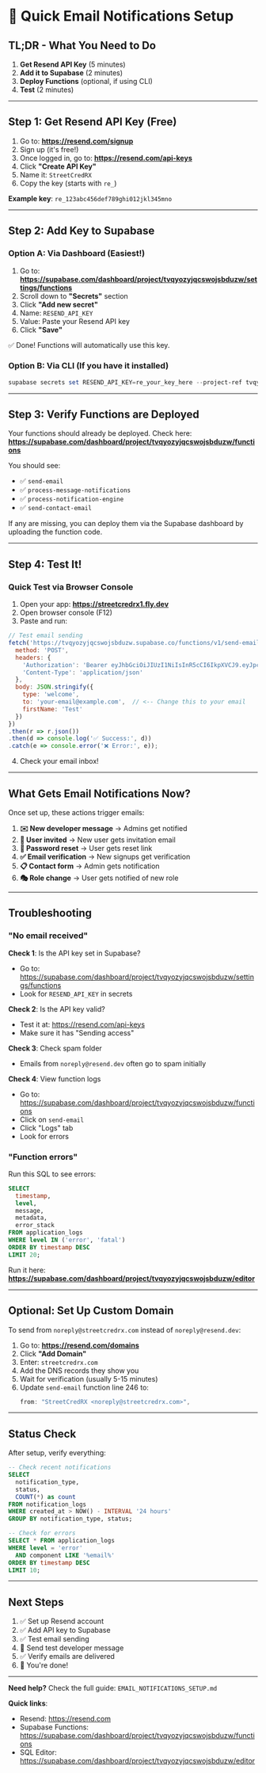 # 🚀 Quick Email Notifications Setup

## TL;DR - What You Need to Do

1. **Get Resend API Key** (5 minutes)
2. **Add it to Supabase** (2 minutes)
3. **Deploy Functions** (optional, if using CLI)
4. **Test** (2 minutes)

---

## Step 1: Get Resend API Key (Free)

1. Go to: **https://resend.com/signup**
2. Sign up (it's free!)
3. Once logged in, go to: **https://resend.com/api-keys**
4. Click **"Create API Key"**
5. Name it: `StreetCredRX`
6. Copy the key (starts with `re_`)

**Example key**: `re_123abc456def789ghi012jkl345mno`

---

## Step 2: Add Key to Supabase

### Option A: Via Dashboard (Easiest!)

1. Go to: **https://supabase.com/dashboard/project/tvqyozyjqcswojsbduzw/settings/functions**
2. Scroll down to **"Secrets"** section
3. Click **"Add new secret"**
4. Name: `RESEND_API_KEY`
5. Value: Paste your Resend API key
6. Click **"Save"**

✅ Done! Functions will automatically use this key.

### Option B: Via CLI (If you have it installed)

```powershell
supabase secrets set RESEND_API_KEY=re_your_key_here --project-ref tvqyozyjqcswojsbduzw
```

---

## Step 3: Verify Functions are Deployed

Your functions should already be deployed. Check here:
**https://supabase.com/dashboard/project/tvqyozyjqcswojsbduzw/functions**

You should see:
- ✅ `send-email`
- ✅ `process-message-notifications`
- ✅ `process-notification-engine`
- ✅ `send-contact-email`

If any are missing, you can deploy them via the Supabase dashboard by uploading the function code.

---

## Step 4: Test It!

### Quick Test via Browser Console

1. Open your app: **https://streetcredrx1.fly.dev**
2. Open browser console (F12)
3. Paste and run:

```javascript
// Test email sending
fetch('https://tvqyozyjqcswojsbduzw.supabase.co/functions/v1/send-email', {
  method: 'POST',
  headers: {
    'Authorization': 'Bearer eyJhbGciOiJIUzI1NiIsInR5cCI6IkpXVCJ9.eyJpc3MiOiJzdXBhYmFzZSIsInJlZiI6InR2cXlvenlqcWNzd29qc2JkdXp3Iiwicm9sZSI6ImFub24iLCJpYXQiOjE3MzI5MDU2MjIsImV4cCI6MjA0ODQ4MTYyMn0.f3pTfJsm94Rj0CDLSmKvmP-s30CQ0LQh7s5s1dopvwI',
    'Content-Type': 'application/json'
  },
  body: JSON.stringify({
    type: 'welcome',
    to: 'your-email@example.com',  // <-- Change this to your email
    firstName: 'Test'
  })
})
.then(r => r.json())
.then(d => console.log('✅ Success:', d))
.catch(e => console.error('❌ Error:', e));
```

4. Check your email inbox!

---

## What Gets Email Notifications Now?

Once set up, these actions trigger emails:

1. **✉️ New developer message** → Admins get notified
2. **👤 User invited** → New user gets invitation email
3. **🔑 Password reset** → User gets reset link
4. **✅ Email verification** → New signups get verification
5. **📋 Contact form** → Admin gets notification
6. **🎭 Role change** → User gets notified of new role

---

## Troubleshooting

### "No email received"

**Check 1**: Is the API key set in Supabase?
- Go to: https://supabase.com/dashboard/project/tvqyozyjqcswojsbduzw/settings/functions
- Look for `RESEND_API_KEY` in secrets

**Check 2**: Is the API key valid?
- Test it at: https://resend.com/api-keys
- Make sure it has "Sending access"

**Check 3**: Check spam folder
- Emails from `noreply@resend.dev` often go to spam initially

**Check 4**: View function logs
- Go to: https://supabase.com/dashboard/project/tvqyozyjqcswojsbduzw/functions
- Click on `send-email`
- Click "Logs" tab
- Look for errors

### "Function errors"

Run this SQL to see errors:

```sql
SELECT 
  timestamp,
  level,
  message,
  metadata,
  error_stack
FROM application_logs
WHERE level IN ('error', 'fatal')
ORDER BY timestamp DESC
LIMIT 20;
```

Run it here: **https://supabase.com/dashboard/project/tvqyozyjqcswojsbduzw/editor**

---

## Optional: Set Up Custom Domain

To send from `noreply@streetcredrx.com` instead of `noreply@resend.dev`:

1. Go to: **https://resend.com/domains**
2. Click **"Add Domain"**
3. Enter: `streetcredrx.com`
4. Add the DNS records they show you
5. Wait for verification (usually 5-15 minutes)
6. Update `send-email` function line 246 to:
   ```typescript
   from: "StreetCredRX <noreply@streetcredrx.com>",
   ```

---

## Status Check

After setup, verify everything:

```sql
-- Check recent notifications
SELECT 
  notification_type,
  status,
  COUNT(*) as count
FROM notification_logs
WHERE created_at > NOW() - INTERVAL '24 hours'
GROUP BY notification_type, status;

-- Check for errors
SELECT * FROM application_logs
WHERE level = 'error'
  AND component LIKE '%email%'
ORDER BY timestamp DESC
LIMIT 10;
```

---

## Next Steps

1. ✅ Set up Resend account
2. ✅ Add API key to Supabase
3. ✅ Test email sending
4. 📧 Send test developer message
5. ✅ Verify emails are delivered
6. 🎉 You're done!

---

**Need help?** Check the full guide: `EMAIL_NOTIFICATIONS_SETUP.md`

**Quick links**:
- Resend: https://resend.com
- Supabase Functions: https://supabase.com/dashboard/project/tvqyozyjqcswojsbduzw/functions
- SQL Editor: https://supabase.com/dashboard/project/tvqyozyjqcswojsbduzw/editor
